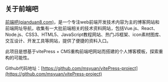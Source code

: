 ## 关于前端吧

[前端吧(qianduan8.com)](http://qianduan8.com/)，是一个专注web前端开发技术内容为主的博客网站和前端网址导航，收集有一大批前端相关的技术资料网站，包括Vue.js、React、Node.js、CSS3、HTML5、JavaScript教程网站、热门JS框架、icon素材图库、交互设计、开发工具等网站，提供了便捷的资料入口。

此项目是想基于vitePress + CMS重构前端吧网站而搭建的个人博客模板，探索重构的可能性。

Github代码地址：[https://github.com/msyuan/vitePress-project](https://github.com/msyuan/vitePress-project)